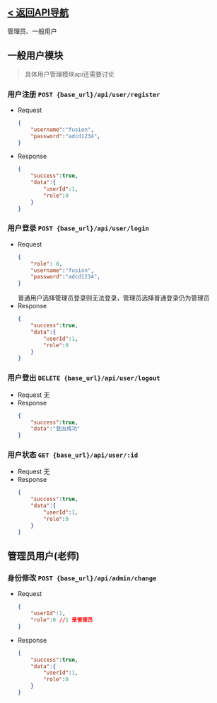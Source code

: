 ## [< 返回API导航](../API.md)
管理员、一般用户
## 一般用户模块
> 具体用户管理模块api还需要讨论
### 用户注册 `POST {base_url}/api/user/register`

- Request
    ```json
    {
        "username":"fusion",
        "password":"adcd1234",
    }
    ```
- Response
    ```json
    {
        "success":true,
        "data":{
            "userId":1,
            "role":0
        }
    }
    ```
### 用户登录 `POST {base_url}/api/user/login`
- Request
    ```json
    {    
        "role": 0,
        "username":"fusion",
        "password":"adcd1234",
    }
    ```
    普通用户选择管理员登录则无法登录，管理员选择普通登录仍为管理员
- Response
    ```json
    {
        "success":true,
        "data":{
            "userId":1,
            "role":0
        }
    }
    ```
### 用户登出 `DELETE {base_url}/api/user/logout`
- Request
   无
- Response
    ```json
    {
        "success":true,
        "data":"登出成功"
    }
    ```

### 用户状态 `GET {base_url}/api/user/:id`
- Request
   无
- Response
    ```json
    {
        "success":true,
        "data":{
            "userId":1,
            "role":0
        }
    }
    ```
## 管理员用户(老师)

### 身份修改 `POST {base_url}/api/admin/change`
- Request
    ```json
    {
        "userId":1,
        "role":0 //1 是管理员
    }
    ```
- Response
    ```json
    {
        "success":true,
        "data":{
            "userId":1,
            "role":0
        }
    }
    ```